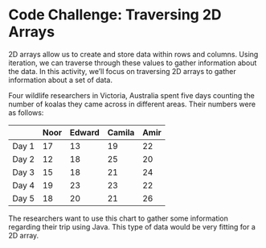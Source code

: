 # Code Challenge: Traversing 2D Arrays
2D arrays allow us to create and store data within rows and columns. Using iteration, we can traverse through these values to gather information about the data. In this activity, we’ll focus on traversing 2D arrays to gather information about a set of data.

Four wildlife researchers in Victoria, Australia spent five days counting the number of koalas they came across in different areas. Their numbers were as follows:

|     | Noor | Edward | Camila | Amir |
| ----| ---- | ------ | ------ | ---- |
| Day 1 | 17 | 13 | 19 | 22 |
| Day 2 | 12 | 18 | 25 | 20 |
| Day 3 | 15 | 18 | 21 | 24 |
| Day 4 | 19 | 23 | 23 | 22 |
| Day 5 | 18 | 20 | 21 | 26 |

The researchers want to use this chart to gather some information regarding their trip using Java. This type of data would be very fitting for a 2D array.
